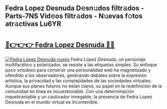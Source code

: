 ## Fedra Lopez Desnuda D𝚎sn𝚞dos filtr𝚊dos - Parts-7NS Vid𝚎os filtr𝚊dos - N𝚞evas f𝚘tos atr𝚊ctivas Lu6YR

# <h2><a href="http://mb170v.tromn.icu/?c=Fedra+Lopez+Desnuda">🔗👉👉👉 Fedra Lopez Desnuda 🔗🔗</a></h2>

[![Fedra Lopez Desnuda nuevo](https://i.imgur.com/pEAQMta.gif)](http://mb170v.tromn.icu/?c=Fedra+Lopez+Desnuda)
Fedra Lopez Desnuda, un personaje multifacético y polarizador, se resiste a las etiquetas simples. Su enfoque poco ortodoxo para construir una personalidad web ha magnetizado y ofendido a los observadores, generando debates sobre la expresión artística, la privacidad y las complejidades de las sociedades virtuales. Aunque sus planes futuros no están claros, su papel en la redefinición de la comunidad en línea es incuestionable. Con una determinación inquebrantable y un cautivador innegable, la presencia de Fedra Lopez Desnuda en el mundo virtual es incontenible.
